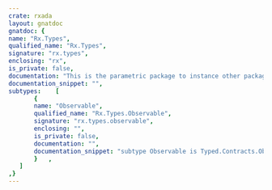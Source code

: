 ```yaml
---
crate: rxada
layout: gnatdoc
gnatdoc: {
name: "Rx.Types",
qualified_name: "Rx.Types",
signature: "rx.types",
enclosing: "rx",
is_private: false,
documentation: "This is the parametric package to instance other packages provided by Rx\nNot usually needed if using Rx.Std or default Observables",
documentation_snippet: "",
subtypes:    [
       {
       name: "Observable",
       qualified_name: "Rx.Types.Observable",
       signature: "rx.types.observable",
       enclosing: "",
       is_private: false,
       documentation: "",
       documentation_snippet: "subtype Observable is Typed.Contracts.Observable'Class;",
       }   ,
   ]
,}
---
```


